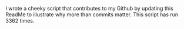 I wrote a cheeky script that contributes to my Github by updating this ReadMe to illustrate why more than commits matter. This script has run 3362 times.